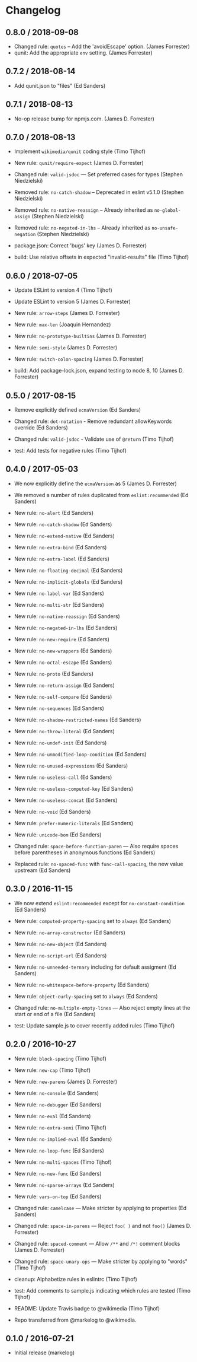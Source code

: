 # Changelog

## 0.8.0 / 2018-09-08
* Changed rule: `quotes` – Add the 'avoidEscape' option. (James Forrester)
* qunit: Add the appropriate `env` setting. (James Forrester)

## 0.7.2 / 2018-08-14
* Add qunit.json to "files" (Ed Sanders)

## 0.7.1 / 2018-08-13
* No-op release bump for npmjs.com. (James D. Forrester)

## 0.7.0 / 2018-08-13
* Implement `wikimedia/qunit` coding style (Timo Tijhof)

* New rule: `qunit/require-expect` (James D. Forrester)

* Changed rule: `valid-jsdoc` — Set preferred cases for types (Stephen Niedzielski)

* Removed rule: `no-catch-shadow` – Deprecated in eslint v5.1.0 (Stephen Niedzielski)
* Removed rule: `no-native-reassign` – Already inherited as `no-global-assign` (Stephen Niedzielski)
* Removed rule: `no-negated-in-lhs` – Already inherited as `no-unsafe-negation` (Stephen Niedzielski)

* package.json: Correct 'bugs' key (James D. Forrester)
* build: Use relative offsets in expected "invalid-results" file (Timo Tijhof)


## 0.6.0 / 2018-07-05
* Update ESLint to version 4 (Timo Tijhof)
* Update ESLint to version 5 (James D. Forrester)

* New rule: `arrow-steps` (James D. Forrester)
* New rule: `max-len` (Joaquin Hernandez)
* New rule: `no-prototype-builtins` (James D. Forrester)
* New rule: `semi-style` (James D. Forrester)
* New rule: `switch-colon-spacing` (James D. Forrester)

* build: Add package-lock.json, expand testing to node 8, 10 (James D. Forrester)


## 0.5.0 / 2017-08-15
* Remove explicitly defined `ecmaVersion` (Ed Sanders)

* Changed rule: `dot-notation` - Remove redundant allowKeywords override (Ed Sanders)
* Changed rule: `valid-jsdoc` - Validate use of `@return` (Timo Tijhof)

* test: Add tests for negative rules (Timo Tijhof)


## 0.4.0 / 2017-05-03
* We now explicitly define the `ecmaVersion` as 5 (James D. Forrester)
* We removed a number of rules duplicated from `eslint:recommended` (Ed Sanders)

* New rule: `no-alert` (Ed Sanders)
* New rule: `no-catch-shadow` (Ed Sanders)
* New rule: `no-extend-native` (Ed Sanders)
* New rule: `no-extra-bind` (Ed Sanders)
* New rule: `no-extra-label` (Ed Sanders)
* New rule: `no-floating-decimal` (Ed Sanders)
* New rule: `no-implicit-globals` (Ed Sanders)
* New rule: `no-label-var` (Ed Sanders)
* New rule: `no-multi-str` (Ed Sanders)
* New rule: `no-native-reassign` (Ed Sanders)
* New rule: `no-negated-in-lhs` (Ed Sanders)
* New rule: `no-new-require` (Ed Sanders)
* New rule: `no-new-wrappers` (Ed Sanders)
* New rule: `no-octal-escape` (Ed Sanders)
* New rule: `no-proto` (Ed Sanders)
* New rule: `no-return-assign` (Ed Sanders)
* New rule: `no-self-compare` (Ed Sanders)
* New rule: `no-sequences` (Ed Sanders)
* New rule: `no-shadow-restricted-names` (Ed Sanders)
* New rule: `no-throw-literal` (Ed Sanders)
* New rule: `no-undef-init` (Ed Sanders)
* New rule: `no-unmodified-loop-condition` (Ed Sanders)
* New rule: `no-unused-expressions` (Ed Sanders)
* New rule: `no-useless-call` (Ed Sanders)
* New rule: `no-useless-computed-key` (Ed Sanders)
* New rule: `no-useless-concat` (Ed Sanders)
* New rule: `no-void` (Ed Sanders)
* New rule: `prefer-numeric-literals` (Ed Sanders)
* New rule: `unicode-bom` (Ed Sanders)

* Changed rule: `space-before-function-paren` — Also require spaces before parentheses in anonymous functions (Ed Sanders)

* Replaced rule: `no-spaced-func` with `func-call-spacing`, the new value upstream (Ed Sanders)


## 0.3.0 / 2016-11-15
* We now extend `eslint:recommended` except for `no-constant-condition` (Ed Sanders)

* New rule: `computed-property-spacing` set to `always` (Ed Sanders)
* New rule: `no-array-constructor` (Ed Sanders)
* New rule: `no-new-object` (Ed Sanders)
* New rule: `no-script-url` (Ed Sanders)
* New rule: `no-unneeded-ternary` including for default assigment (Ed Sanders)
* New rule: `no-whitespace-before-property` (Ed Sanders)
* New rule: `object-curly-spacing` set to `always` (Ed Sanders)

* Changed rule: `no-multiple-empty-lines` — Also reject empty lines at the start or end of a file (Ed Sanders)

* test: Update sample.js to cover recently added rules (Timo Tijhof)


## 0.2.0 / 2016-10-27
* New rule: `block-spacing` (Timo Tijhof)
* New rule: `new-cap` (Timo Tijhof)
* New rule: `new-parens` (James D. Forrester)
* New rule: `no-console` (Ed Sanders)
* New rule: `no-debugger` (Ed Sanders)
* New rule: `no-eval` (Ed Sanders)
* New rule: `no-extra-semi` (Timo Tijhof)
* New rule: `no-implied-eval` (Ed Sanders)
* New rule: `no-loop-func` (Ed Sanders)
* New rule: `no-multi-spaces` (Timo Tijhof)
* New rule: `no-new-func` (Ed Sanders)
* New rule: `no-sparse-arrays` (Ed Sanders)
* New rule: `vars-on-top` (Ed Sanders)

* Changed rule: `camelcase` — Make stricter by applying to properties (Ed Sanders)
* Changed rule: `space-in-parens` — Reject `foo( )` and not `foo()` (James D. Forrester)
* Changed rule: `spaced-comment` — Allow `/**` and `/*!` comment blocks (James D. Forrester)
* Changed rule: `space-unary-ops` — Make stricter by applying to "words" (Timo Tijhof)

* cleanup: Alphabetize rules in eslintrc (Timo Tijhof)
* test: Add comments to sample.js indicating which rules are tested (Timo Tijhof)
* README: Update Travis badge to @wikimedia (Timo Tijhof)
* Repo transferred from @markelog to @wikimedia.


## 0.1.0 / 2016-07-21
* Initial release (markelog)
